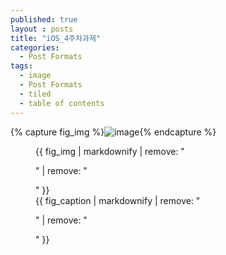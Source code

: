 ```yaml
---
published: true
layout : posts
title: "iOS_4주차과제"
categories:
  - Post Formats
tags:
  - image
  - Post Formats
  - tiled
  - table of contents
---
```


{% capture fig_img %}![image](https://github.com/dakyo705/dakyo705.github.io/assets/144701214/adba1b2c-2a4c-46ec-b6b0-790f73ea0202){% endcapture %}
<figure>
  {{ fig_img | markdownify | remove: "<p>" | remove: "</p>" }}
  <figcaption>{{ fig_caption | markdownify | remove: "<p>" | remove: "</p>" }}</figcaption>
</figure>



